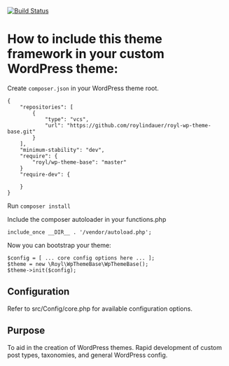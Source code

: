 [![Build Status](https://travis-ci.org/roylindauer/royl-wp-theme-base.svg?branch=master)](https://travis-ci.org/roylindauer/royl-wp-theme-base)

# How to include this theme framework in your custom WordPress theme:

Create `composer.json` in your WordPress theme root. 

```
{
    "repositories": [
        {
            "type": "vcs",
            "url": "https://github.com/roylindauer/royl-wp-theme-base.git"
        }
    ],
    "minimum-stability": "dev",
    "require": {
        "royl/wp-theme-base": "master"
    }
    "require-dev": {

    }
}
```

Run `composer install`

Include the composer autoloader in your functions.php

`include_once __DIR__ . '/vendor/autoload.php';`

Now you can bootstrap your theme:

```
$config = [ ... core config options here ... ];
$theme = new \Royl\WpThemeBase\WpThemeBase();
$theme->init($config);
```

## Configuration

Refer to src/Config/core.php for available configuration options. 

## Purpose

To aid in the creation of WordPress themes. Rapid development of custom post types, taxonomies, and general WordPress config. 
